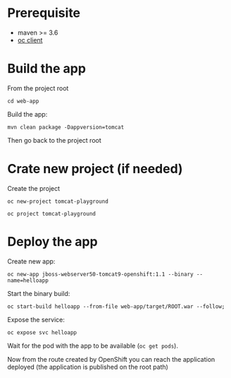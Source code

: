 # Prerequisite

* maven >= 3.6
* [oc client](https://docs.openshift.com/container-platform/4.4/cli_reference/openshift_cli/getting-started-cli.html)
# Build the app

From the project root

```cd web-app```

Build the app:

```mvn clean package -Dappversion=tomcat```

Then go back to the project root

# Crate new project (if needed)

Create the project

```oc new-project tomcat-playground```

```oc project tomcat-playground```

# Deploy the app

Create new app:

```
oc new-app jboss-webserver50-tomcat9-openshift:1.1 --binary --name=helloapp
```

Start the binary build:

```oc start-build helloapp --from-file web-app/target/ROOT.war --follow;```

Expose the service:

```oc expose svc helloapp```

Wait for the pod with the app to be available (```oc get pods```).

Now from the route created by OpenShift you can reach the application deployed (the application is published on the root path)